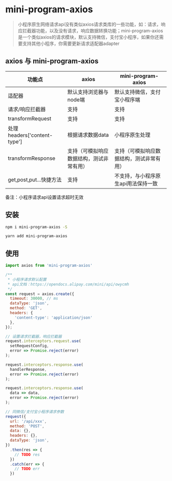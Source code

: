 # mini-program-axios

> 小程序原生网络请求api没有类似axios请求类库的一些功能，如：请求，响应拦截器功能，以及没有请求，响应数据转换功能；mini-program-axios是一个类似axios的请求模块，默认支持微信，支付宝小程序，如果你还需要支持其他小程序，你需要更新请求适配器adapter

## axios 与 mini-program-axios

| 功能点 | axios | mini-program-axios
| --- | --- | --- |
适配器 | 默认支持浏览器与node端 | 默认支持微信，支付宝小程序端
请求/响应拦截器 | 支持 | 支持
transformRequest | 支持 | 支持
处理headers['content-type'] | 根据请求数据data | 小程序原生处理
transformResponse | 支持（可模拟响应数据结构，测试非常有用） | 支持（可模拟响应数据结构，测试非常有用）
get,post,put...快捷方法 | 支持 | 不支持，与小程序原生api用法保持一致

备注：小程序请求api设置请求超时无效

## 安装

```bash
npm i mini-program-axios -S
```

```bash
yarn add mini-program-axios
```

## 使用

```js
import axios from 'mini-program-axios'

/**
 * 小程序请求默认配置
 * api文档：https://opendocs.alipay.com/mini/api/owycmh
 */
const request = axios.create({
  timeout: 30000, // ms
  dataType: 'json',
  method: 'GET',
  headers: {
    'content-type': 'application/json'
  },
});

// 设置请求拦截器，响应拦截器
request.interceptors.request.use(
  setRequestConfig,
  error => Promise.reject(error)
);

request.interceptors.response.use(
  handlerResponse,
  error => Promise.reject(error)
);

request.interceptors.response.use(
  data => data,
  error => Promise.reject(error)
);

// 同微信/支付宝小程序请求参数
request({
  url: '/api/xxx',
  method: 'POST',
  data: {},
  headers: {},
  dataType: 'json',
})
  .then(res => {
    // TODO res
  })
  .catch(err => {
    // TODO err
  })
```
